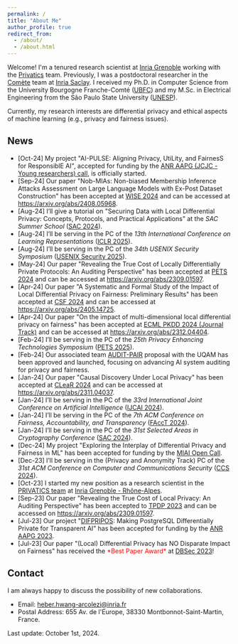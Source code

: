 ```yaml
---
permalink: /
title: "About Me"
author_profile: true
redirect_from: 
  - /about/
  - /about.html
---
```


Welcome! I'm a tenured research scientist at [Inria Grenoble](https://www.inria.fr/en/inria-centre-university-grenoble-alpes) working with the [Privatics](https://team.inria.fr/privatics/) team. 
Previously, I was a postdoctoral researcher in the [Comète](https://team.inria.fr/Comete/) team at [Inria Saclay](https://www.inria.fr/en/inria-saclay-centre). 
I received my Ph.D. in Computer Science from the University Bourgogne Franche-Comté ([UBFC](https://spim.ubfc.fr/en/)) and my M.Sc. in Electrical Engineering from the São Paulo State University ([UNESP](https://www.feis.unesp.br/#!/ppgee)). 

Currently, my research interests are differential privacy and ethical aspects of machine learning (e.g., privacy and fairness issues). 

## News
* [Oct-24] My project "AI-PULSE: Aligning Privacy, UtiLity, and FairnesS for ResponsiblE AI", accepted for funding by the [ANR AAPG (JCJC - Young researchers) call](https://anr.fr/fr/detail/call/aapg-appel-a-projets-generique-2024/), is officially started.
* [Sep-24] Our paper "Nob-MIAs: Non-biased Membership Inference Attacks Assessment on Large Language Models with Ex-Post Dataset Construction" has been accepted at [WISE 2024](https://wise2024-qatar.com/) and can be accessed at <https://arxiv.org/abs/2408.05968>.
* [Aug-24] I’ll give a tutorial on "Securing Data with Local Differential Privacy: Concepts, Protocols, and Practical Applications" at the *SAC Summer School* ([SAC 2024](https://sacworkshop.org/SAC24/summer-school.html)).
* [Aug-24] I’ll be serving in the PC of the *13th International Conference on Learning Representations* ([ICLR 2025](https://iclr.cc/Conferences/2025)).
* [Aug-24] I’ll be serving in the PC of the *34th USENIX Security Symposium* ([USENIX Security 2025](https://www.usenix.org/conference/usenixsecurity25)).
* [May-24] Our paper "Revealing the True Cost of Locally Differentially Private Protocols: An Auditing Perspective" has been accepted at [PETS 2024](https://petsymposium.org/2024/) and can be accessed at <https://arxiv.org/abs/2309.01597>.
* [Apr-24] Our paper "A Systematic and Formal Study of the Impact of Local Differential Privacy on Fairness: Preliminary Results" has been accepted at [CSF 2024](https://csf2024.ieee-security.org/) and can be accessed at <https://arxiv.org/abs/2405.14725>.
* [Apr-24] Our paper "On the impact of multi-dimensional local differential privacy on fairness" has been accepted at [ECML PKDD 2024 (Journal Track)](https://ecmlpkdd.org/2024/) and can be accessed at <https://arxiv.org/abs/2312.04404>.
* [Feb-24] I’ll be serving in the PC of the *25th Privacy Enhancing Technologies Symposium* ([PETS 2025](https://petsymposium.org/cfp25.php)).
* [Feb-24] Our associated team [AUDIT-PAIR](https://team.inria.fr/auditpair/) proposal with the UQAM has been approved and launched, focusing on advancing AI system auditing for privacy and fairness.
* [Jan-24] Our paper "Causal Discovery Under Local Privacy" has been accepted at [CLeaR 2024](https://www.cclear.cc/2024) and can be accessed at <https://arxiv.org/abs/2311.04037>. 
* [Jan-24] I’ll be serving in the PC of the *33rd International Joint Conference on Artificial Intelligence* ([IJCAI 2024](https://ijcai24.org/)).
* [Jan-24] I’ll be serving in the PC of the *7th ACM Conference on Fairness, Accountability, and Transparency* ([FAccT 2024](https://facctconference.org/2024/index.html)).
* [Jan-24] I’ll be serving in the PC of the *31st Selected Areas in Cryptography Conference* ([SAC 2024](https://sacworkshop.org/SAC24/)).
* [Dec-24] My project "Exploring the Interplay of Differential Privacy and Fairness in ML" has been accepted for funding by the [MIAI Open Call](https://miai.univ-grenoble-alpes.fr/research/projects-for-the-development-and-promotion-of-ai/).
* [Dec-23] I’ll be serving in the (Privacy and Anonymity Track) PC of the *31st ACM Conference on Computer and Communications Security* ([CCS 2024](https://www.sigsac.org/ccs/CCS2024/)).
* [Oct-23] I started my new position as a research scientist in the [PRIVATICS team](https://team.inria.fr/privatics/) at [Inria Grenoble - Rhône-Alpes](https://www.inria.fr/en/inria-centre-university-grenoble-alpes).
* [Sep-23] Our paper "Revealing the True Cost of Local Privacy: An Auditing Perspective" has been accepted to [TPDP 2023](https://tpdp.journalprivacyconfidentiality.org/2023/) and can be accessed on <https://arxiv.org/abs/2309.01597>.
* [Jul-23] Our project "[DIFPRIPOS](https://projects.femto-st.fr/difpripos/en): Making PostgreSQL Differentially Private for Transparent AI" has been accepted for funding by the [ANR AAPG 2023](https://anr.fr/fr/detail/call/aapg-appel-a-projets-generique-2023/).
* [Jul-23] Our paper "(Local) Differential Privacy has NO Disparate Impact on Fairness" has received the <span style="color: red; font-weight: normal;">&#42;Best Paper Award&#42;</span> at [DBSec 2023](http://www.dbsec2023.unimol.it/)!

## Contact

I am always happy to discuss the possibility of new collaborations.

* Email: heber.hwang-arcolezi@inria.fr
* Postal Address: 655 Av. de l'Europe, 38330 Montbonnot-Saint-Martin, France.

Last update: October 1st, 2024.
